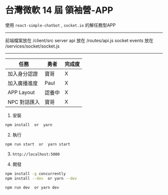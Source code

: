 # 台灣微軟 14 屆 領袖營-APP

使用 `react-simple-chatbot` , `socket.io` 的解任務型APP

---

前端檔案放在 /client/src
server api 放在 /routes/api.js
socket events 放在 /services/socket/socket.js

---

| 任務 | 勇者 | 完成度 |
| --- | --- | --- |
| 加入身分認證 | 寶哥 | X |
| 加入廣播進度 | Paul | X |
| APP Layout | 認養中 | X |
| NPC 對話匯入 | 寶哥 | X |  

1. 安裝

```
npm install  or  yarn
```

2. 執行

```bash
npm run start  or  yarn start
```

3. `http://localhost:5000`


4. 開發

```bash
npm install -g concurrently
npm install --dev  or yarn --dev

npm run dev  or yarn dev
```
